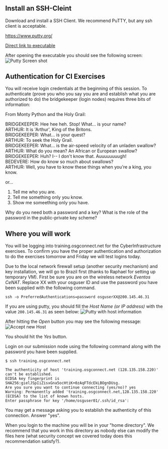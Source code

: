 # 

## Install an SSH-Cleint

Download and install a SSH Client. We recommend PuTTY, but any ssh client is acceptable. 

https://www.putty.org/ 

[Direct link to executable](https://the.earth.li/~sgtatham/putty/latest/w64/putty.exe)

After opening the executable you should see the following screen:
![Putty Screen shot](https://github.com/CODATA-RDA-DataScienceSchools/Materials/raw/master/docs/DataSanJose2019/CI/putty_screenshot.png)

## Authentication for CI Exercises

You will receive login credentials at the beginning of this session. To authenticate (prove you who you say you are and establish what you are authorized to do) the bridgekeeper (login nodes) requires three bits of information: 

From Monty Python and the Holy Grail: 

BRIDGEKEEPER: Hee hee heh. Stop! What... is your name?\
ARTHUR: It is 'Arthur', King of the Britons.\
BRIDGEKEEPER: What... is your quest?\
ARTHUR: To seek the Holy Grail.\
BRIDGEKEEPER: What... is the air-speed velocity of an unladen swallow?\
ARTHUR: What do you mean? An African or European swallow?\
BRIDGEKEEPER: Huh? I-- I don't know that. Auuuuuuuugh!\
BEDEVERE: How do know so much about swallows?\
ARTHUR: Well, you have to know these things when you're a king, you know. 

or... 

1) Tell me who you are. 
2) Tell me something only you know.
3) Show me someething only you have.  

Why do you need both a password and a key? What is the role of the password in the public-private key scheme? 

## Where you will work

You will be logging into training.osgconnect.net for the CyberInfrastructure exercises. To confirm you have the proper authentication and authorization to do the exercises tomorrow and Friday we will test logins today. 

Due to the local network firewall setup (another security mechanism) and key installation, we will go to Brazil first (thanks to Raphael for setting up temporary VM). First be sure you are on the wireless network *Eventos CeNAT*. Replace XX with your osguser ID and use the password you have been supplied with the following command. 

```
ssh -o PreferredAuthentications=password osguserXX@200.145.46.31
```
If you are using putty, you should fill the *Host Name (or IP address)* with the value `200.145.46.31` as seen below:
![Putty with host information](https://github.com/CODATA-RDA-DataScienceSchools/Materials/raw/master/docs/DataSanJose2019/CI/putty_hostname.png)

After hitting the *Open* button you may see the following message:
![Accept new Host](https://github.com/CODATA-RDA-DataScienceSchools/Materials/raw/master/docs/DataSanJose2019/CI/accept_host.png)

You should hit the *Yes* button.


Login on our submission node using the following command along with the password you have been supplied. 

```
$ ssh training.osgconnect.net

The authenticity of host 'training.osgconnect.net (128.135.158.220)' can't be established.
ECDSA key fingerprint is SHA256:gielJSpIiZisxGna5ocHtiK+0zAqFTdcEkLBOgnDUsg.
Are you sure you want to continue connecting (yes/no)? yes
Warning: Permanently added 'training.osgconnect.net,128.135.158.220' (ECDSA) to the list of known hosts.
Enter passphrase for key '/home/osguser01/.ssh/id_rsa':
```

You may get a message asking you to establish the authenticity of this connection. Answer "yes". 

When you login to the machine you will be in your "home directory".  We recommend that you work in this directory as nobody else can modify the files here (what security concept we covered today does this recommendation satisfy?).
